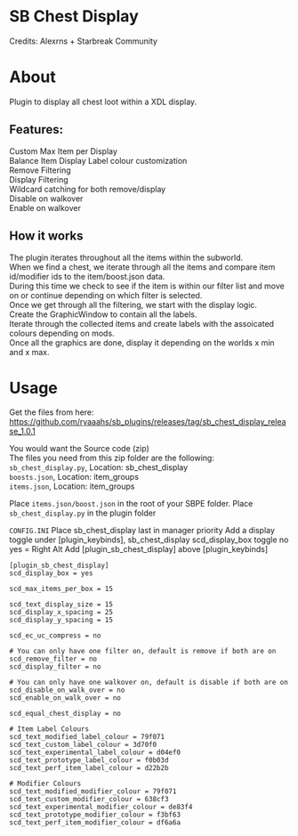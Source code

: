 # SB Chest Display
Credits: Alexrns + Starbreak Community

# About
Plugin to display all chest loot within a XDL display.

## Features:  
Custom Max Item per Display  
Balance Item Display
Label colour customization  
Remove Filtering  
Display Filtering  
Wildcard catching for both remove/display  
Disable on walkover  
Enable on walkover  

## How it works
The plugin iterates throughout all the items within the subworld.  
When we find a chest, we iterate through all the items and compare item id/modifier ids to the item/boost.json data.  
During this time we check to see if the item is within our filter list and move on or continue depending on which filter is selected.  
Once we get through all the filtering, we start with the display logic.  
Create the GraphicWindow to contain all the labels.  
Iterate through the collected items and create labels with the assoicated colours depending on mods.  
Once all the graphics are done, display it depending on the worlds x min and x max.  

# Usage
Get the files from here:  
https://github.com/ryaaahs/sb_plugins/releases/tag/sb_chest_display_release_1.0.1  

You would want the Source code (zip)  
The files you need from this zip folder are the following:  
`sb_chest_display.py`, Location: sb_chest_display  
`boosts.json`, Location: item_groups  
`items.json`, Location: item_groups  

Place `items.json/boost.json` in the root of your SBPE folder.
Place `sb_chest_display.py` in the plugin folder

`CONFIG.INI`
Place sb_chest_display last in manager priority
Add a display toggle under [plugin_keybinds], sb_chest_display scd_display_box toggle no yes = Right Alt
Add [plugin_sb_chest_display] above [plugin_keybinds]
```
[plugin_sb_chest_display]
scd_display_box = yes

scd_max_items_per_box = 15

scd_text_display_size = 15
scd_display_x_spacing = 25
scd_display_y_spacing = 15

scd_ec_uc_compress = no

# You can only have one filter on, default is remove if both are on
scd_remove_filter = no
scd_display_filter = no

# You can only have one walkover on, default is disable if both are on
scd_disable_on_walk_over = no
scd_enable_on_walk_over = no

scd_equal_chest_display = no

# Item Label Colours
scd_text_modified_label_colour = 79f071
scd_text_custom_label_colour = 3d70f0
scd_text_experimental_label_colour = d04ef0
scd_text_prototype_label_colour = f0b03d
scd_text_perf_item_label_colour = d22b2b

# Modifier Colours
scd_text_modified_modifier_colour = 79f071
scd_text_custom_modifier_colour = 638cf3
scd_text_experimental_modifier_colour = de83f4
scd_text_prototype_modifier_colour = f3bf63
scd_text_perf_item_modifier_colour = df6a6a 
```